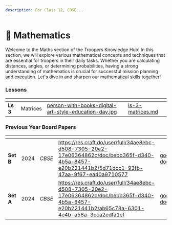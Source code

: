 ```yaml
---
description: For Class 12, CBSE...
---
```


# 🎰 Mathematics

Welcome to the Maths section of the Troopers Knowledge Hub! In this section, we will explore various mathematical concepts and techniques that are essential for troopers in their daily tasks. Whether you are calculating distances, angles, or determining probabilities, having a strong understanding of mathematics is crucial for successful mission planning and execution. Let's dive in and sharpen our mathematical skills together!

### Lessons

<table data-view="cards"><thead><tr><th></th><th></th><th data-hidden data-card-cover data-type="files"></th><th data-hidden data-type="content-ref"></th></tr></thead><tbody><tr><td><strong>Ls 3</strong></td><td>Matrices</td><td><a href="../../../.gitbook/assets/person-with-books-digital-art-style-education-day.jpg">person-with-books-digital-art-style-education-day.jpg</a></td><td><a href="ls-3-matrices.md">ls-3-matrices.md</a></td></tr></tbody></table>

### Previous Year Board Papers

<table data-view="cards"><thead><tr><th></th><th></th><th></th><th data-hidden data-type="content-ref"></th><th data-hidden data-card-cover data-type="files"></th></tr></thead><tbody><tr><td><strong>Set B</strong></td><td>2024</td><td><em>CBSE</em></td><td><a href="https://res.craft.do/user/full/34ae8ebc-d508-7305-20e2-17e06364862c/doc/bebb365f-d340-4b5a-8457-e20b221441b2/5d71dcc1-93fb-47aa-9f67-ea40a9710577">https://res.craft.do/user/full/34ae8ebc-d508-7305-20e2-17e06364862c/doc/bebb365f-d340-4b5a-8457-e20b221441b2/5d71dcc1-93fb-47aa-9f67-ea40a9710577</a></td><td><a href="../../../.gitbook/assets/google-docs_2965335.png">google-docs_2965335.png</a></td></tr><tr><td><strong>Set A</strong></td><td>2024</td><td><em>CBSE</em></td><td><a href="https://res.craft.do/user/full/34ae8ebc-d508-7305-20e2-17e06364862c/doc/bebb365f-d340-4b5a-8457-e20b221441b2/ab65c78a-6301-4e4b-a58a-3eca2edfa1ef">https://res.craft.do/user/full/34ae8ebc-d508-7305-20e2-17e06364862c/doc/bebb365f-d340-4b5a-8457-e20b221441b2/ab65c78a-6301-4e4b-a58a-3eca2edfa1ef</a></td><td><a href="../../../.gitbook/assets/google-docs_2965335.png">google-docs_2965335.png</a></td></tr></tbody></table>
